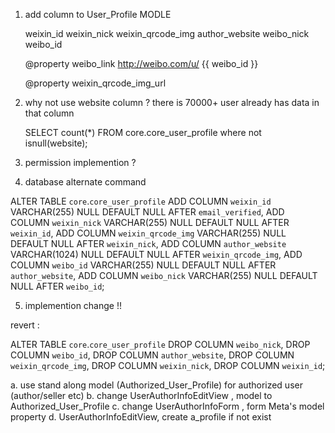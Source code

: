 1.  add column to User_Profile MODLE
    
    weixin_id
    weixin_nick
    weixin_qrcode_img
    author_website
    weibo_nick
    weibo_id
    
    @property 
    weibo_link
        http://weibo.com/u/  {{ weibo_id }}
        
    @property
    weixin_qrcode_img_url
        
            
   
    
2. why not use website column ? 
    there is 70000+ user already has data in that column
    
    SELECT count(*) FROM core.core_user_profile where  not isnull(website);

3. permission implemention ?
 
 
4. database alternate command
 
ALTER TABLE `core`.`core_user_profile` 
ADD COLUMN `weixin_id` VARCHAR(255) NULL DEFAULT NULL AFTER `email_verified`,
ADD COLUMN `weixin_nick` VARCHAR(255) NULL DEFAULT NULL AFTER `weixin_id`,
ADD COLUMN `weixin_qrcode_img` VARCHAR(255) NULL DEFAULT NULL AFTER `weixin_nick`,
ADD COLUMN `author_website` VARCHAR(1024) NULL DEFAULT NULL AFTER `weixin_qrcode_img`,
ADD COLUMN `weibo_id` VARCHAR(255) NULL DEFAULT NULL AFTER `author_website`,
ADD COLUMN `weibo_nick` VARCHAR(255) NULL DEFAULT NULL AFTER `weibo_id`;


5. implemention change !!

revert : 

ALTER TABLE `core`.`core_user_profile` 
DROP COLUMN `weibo_nick`,
DROP COLUMN `weibo_id`,
DROP COLUMN `author_website`,
DROP COLUMN `weixin_qrcode_img`,
DROP COLUMN `weixin_nick`,
DROP COLUMN `weixin_id`;

   a. use stand along model (Authorized_User_Profile) for authorized user (author/seller etc)
   b. change UserAuthorInfoEditView , model to Authorized_User_Profile
   c. change UserAuthorInfoForm , form Meta's model property 
   d. UserAuthorInfoEditView, create a_profile if not exist